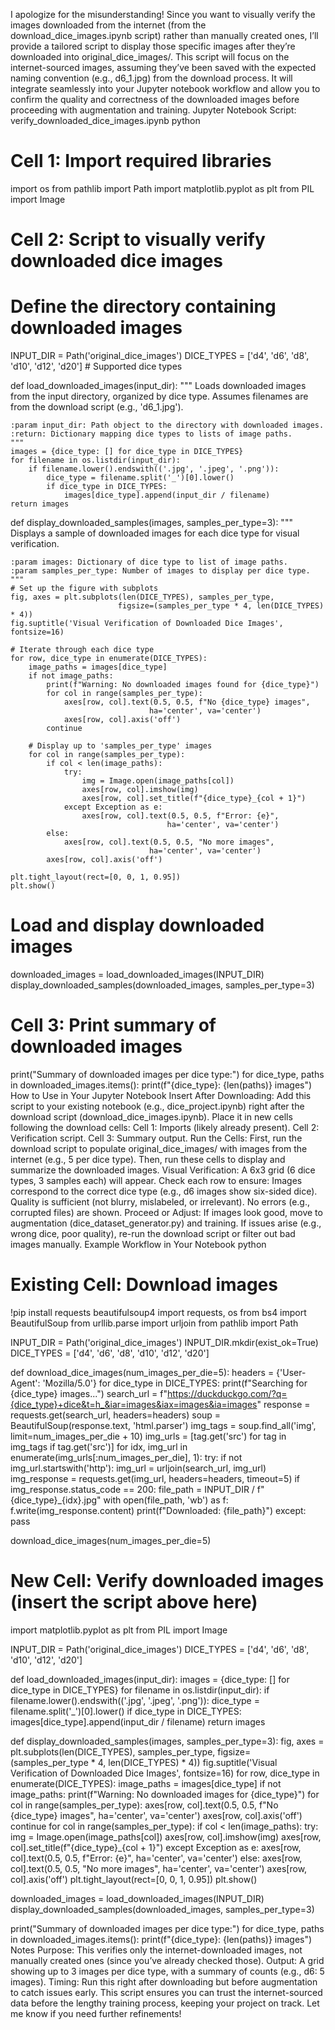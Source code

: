 I apologize for the misunderstanding! Since you want to visually verify the images downloaded from the internet (from the download_dice_images.ipynb script) rather than manually created ones, I’ll provide a tailored script to display those specific images after they’re downloaded into original_dice_images/. This script will focus on the internet-sourced images, assuming they’ve been saved with the expected naming convention (e.g., d6_1.jpg) from the download process. It will integrate seamlessly into your Jupyter notebook workflow and allow you to confirm the quality and correctness of the downloaded images before proceeding with augmentation and training.
Jupyter Notebook Script: verify_downloaded_dice_images.ipynb
python
# Cell 1: Import required libraries
import os
from pathlib import Path
import matplotlib.pyplot as plt
from PIL import Image

# Cell 2: Script to visually verify downloaded dice images
# Define the directory containing downloaded images
INPUT_DIR = Path('original_dice_images')
DICE_TYPES = ['d4', 'd6', 'd8', 'd10', 'd12', 'd20']  # Supported dice types

def load_downloaded_images(input_dir):
    """
    Loads downloaded images from the input directory, organized by dice type.
    Assumes filenames are from the download script (e.g., 'd6_1.jpg').
    
    :param input_dir: Path object to the directory with downloaded images.
    :return: Dictionary mapping dice types to lists of image paths.
    """
    images = {dice_type: [] for dice_type in DICE_TYPES}
    for filename in os.listdir(input_dir):
        if filename.lower().endswith(('.jpg', '.jpeg', '.png')):
            dice_type = filename.split('_')[0].lower()
            if dice_type in DICE_TYPES:
                images[dice_type].append(input_dir / filename)
    return images

def display_downloaded_samples(images, samples_per_type=3):
    """
    Displays a sample of downloaded images for each dice type for visual verification.
    
    :param images: Dictionary of dice type to list of image paths.
    :param samples_per_type: Number of images to display per dice type.
    """
    # Set up the figure with subplots
    fig, axes = plt.subplots(len(DICE_TYPES), samples_per_type, 
                            figsize=(samples_per_type * 4, len(DICE_TYPES) * 4))
    fig.suptitle('Visual Verification of Downloaded Dice Images', fontsize=16)

    # Iterate through each dice type
    for row, dice_type in enumerate(DICE_TYPES):
        image_paths = images[dice_type]
        if not image_paths:
            print(f"Warning: No downloaded images found for {dice_type}")
            for col in range(samples_per_type):
                axes[row, col].text(0.5, 0.5, f"No {dice_type} images", 
                                   ha='center', va='center')
                axes[row, col].axis('off')
            continue
        
        # Display up to 'samples_per_type' images
        for col in range(samples_per_type):
            if col < len(image_paths):
                try:
                    img = Image.open(image_paths[col])
                    axes[row, col].imshow(img)
                    axes[row, col].set_title(f"{dice_type}_{col + 1}")
                except Exception as e:
                    axes[row, col].text(0.5, 0.5, f"Error: {e}", 
                                       ha='center', va='center')
            else:
                axes[row, col].text(0.5, 0.5, "No more images", 
                                   ha='center', va='center')
            axes[row, col].axis('off')
    
    plt.tight_layout(rect=[0, 0, 1, 0.95])
    plt.show()

# Load and display downloaded images
downloaded_images = load_downloaded_images(INPUT_DIR)
display_downloaded_samples(downloaded_images, samples_per_type=3)

# Cell 3: Print summary of downloaded images
print("Summary of downloaded images per dice type:")
for dice_type, paths in downloaded_images.items():
    print(f"{dice_type}: {len(paths)} images")
How to Use in Your Jupyter Notebook
Insert After Downloading:
Add this script to your existing notebook (e.g., dice_project.ipynb) right after the download script (download_dice_images.ipynb).
Place it in new cells following the download cells:
Cell 1: Imports (likely already present).
Cell 2: Verification script.
Cell 3: Summary output.
Run the Cells:
First, run the download script to populate original_dice_images/ with images from the internet (e.g., 5 per dice type).
Then, run these cells to display and summarize the downloaded images.
Visual Verification:
A 6x3 grid (6 dice types, 3 samples each) will appear.
Check each row to ensure:
Images correspond to the correct dice type (e.g., d6 images show six-sided dice).
Quality is sufficient (not blurry, mislabeled, or irrelevant).
No errors (e.g., corrupted files) are shown.
Proceed or Adjust:
If images look good, move to augmentation (dice_dataset_generator.py) and training.
If issues arise (e.g., wrong dice, poor quality), re-run the download script or filter out bad images manually.
Example Workflow in Your Notebook
python
# Existing Cell: Download images
!pip install requests beautifulsoup4
import requests, os
from bs4 import BeautifulSoup
from urllib.parse import urljoin
from pathlib import Path

INPUT_DIR = Path('original_dice_images')
INPUT_DIR.mkdir(exist_ok=True)
DICE_TYPES = ['d4', 'd6', 'd8', 'd10', 'd12', 'd20']

def download_dice_images(num_images_per_die=5):
    headers = {'User-Agent': 'Mozilla/5.0'}
    for dice_type in DICE_TYPES:
        print(f"Searching for {dice_type} images...")
        search_url = f"https://duckduckgo.com/?q={dice_type}+dice&t=h_&iar=images&iax=images&ia=images"
        response = requests.get(search_url, headers=headers)
        soup = BeautifulSoup(response.text, 'html.parser')
        img_tags = soup.find_all('img', limit=num_images_per_die + 10)
        img_urls = [tag.get('src') for tag in img_tags if tag.get('src')]
        for idx, img_url in enumerate(img_urls[:num_images_per_die], 1):
            try:
                if not img_url.startswith('http'):
                    img_url = urljoin(search_url, img_url)
                img_response = requests.get(img_url, headers=headers, timeout=5)
                if img_response.status_code == 200:
                    file_path = INPUT_DIR / f"{dice_type}_{idx}.jpg"
                    with open(file_path, 'wb') as f:
                        f.write(img_response.content)
                    print(f"Downloaded: {file_path}")
            except:
                pass

download_dice_images(num_images_per_die=5)

# New Cell: Verify downloaded images (insert the script above here)
import matplotlib.pyplot as plt
from PIL import Image

INPUT_DIR = Path('original_dice_images')
DICE_TYPES = ['d4', 'd6', 'd8', 'd10', 'd12', 'd20']

def load_downloaded_images(input_dir):
    images = {dice_type: [] for dice_type in DICE_TYPES}
    for filename in os.listdir(input_dir):
        if filename.lower().endswith(('.jpg', '.jpeg', '.png')):
            dice_type = filename.split('_')[0].lower()
            if dice_type in DICE_TYPES:
                images[dice_type].append(input_dir / filename)
    return images

def display_downloaded_samples(images, samples_per_type=3):
    fig, axes = plt.subplots(len(DICE_TYPES), samples_per_type, 
                            figsize=(samples_per_type * 4, len(DICE_TYPES) * 4))
    fig.suptitle('Visual Verification of Downloaded Dice Images', fontsize=16)
    for row, dice_type in enumerate(DICE_TYPES):
        image_paths = images[dice_type]
        if not image_paths:
            print(f"Warning: No downloaded images for {dice_type}")
            for col in range(samples_per_type):
                axes[row, col].text(0.5, 0.5, f"No {dice_type} images", 
                                   ha='center', va='center')
                axes[row, col].axis('off')
            continue
        for col in range(samples_per_type):
            if col < len(image_paths):
                try:
                    img = Image.open(image_paths[col])
                    axes[row, col].imshow(img)
                    axes[row, col].set_title(f"{dice_type}_{col + 1}")
                except Exception as e:
                    axes[row, col].text(0.5, 0.5, f"Error: {e}", 
                                       ha='center', va='center')
            else:
                axes[row, col].text(0.5, 0.5, "No more images", 
                                   ha='center', va='center')
            axes[row, col].axis('off')
    plt.tight_layout(rect=[0, 0, 1, 0.95])
    plt.show()

downloaded_images = load_downloaded_images(INPUT_DIR)
display_downloaded_samples(downloaded_images, samples_per_type=3)

print("Summary of downloaded images per dice type:")
for dice_type, paths in downloaded_images.items():
    print(f"{dice_type}: {len(paths)} images")
Notes
Purpose: This verifies only the internet-downloaded images, not manually created ones (since you’ve already checked those).
Output: A grid showing up to 3 images per dice type, with a summary of counts (e.g., d6: 5 images).
Timing: Run this right after downloading but before augmentation to catch issues early.
This script ensures you can trust the internet-sourced data before the lengthy training process, keeping your project on track. Let me know if you need further refinements!
